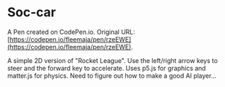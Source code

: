 # Soc-car

A Pen created on CodePen.io. Original URL: [https://codepen.io/fleemaja/pen/rzeEWE](https://codepen.io/fleemaja/pen/rzeEWE).

A simple 2D version of "Rocket League". Use the left/right arrow keys to steer and the forward key to accelerate. Uses p5.js for graphics and matter.js for physics. Need to figure out how to make a good AI player...
